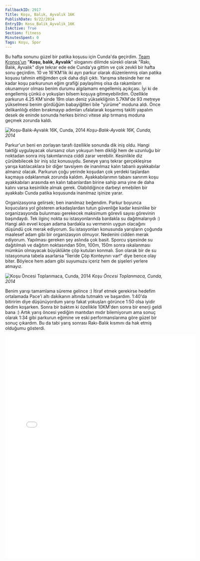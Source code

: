 ```yaml
---
FallbackID: 2917
Title: Koşu, Balık, Ayvalık 16K
PublishDate: 9/22/2014
EntryID: Kosu_Balik_Ayvalik_16K
IsActive: True
Section: fitness
MinutesSpent: 0
Tags: Koşu, Spor
---
```

Bu hafta sonunu güzel bir patika koşusu için Cunda'da geçirdim. [Team
Kronos'un](http://cunda.teamkronos.com/) "**Koşu, balık, Ayvalık**"
sloganını dilimde sürekli olarak "Rakı, Balık, Ayvalık" diye tekrar ede
ede Cunda'ya gittim ve çok zevkli bir hafta sonu geçirdim. 10 ve
16'KM'lik iki ayrı parkur olarak düzenlenmiş olan patika koşusu tahmin
ettiğimden çok daha dişli çıktı. Yarışma sitesinde her ne kadar koşu
parkurunun eğim grafiği paylaşılmış olsa da rakamların okunamıyor olması
benim durumu algılamamı engellemiş açıkçası. İyi ki de engellemiş çünkü
o yokuşları bilsem koşuya gitmeyebilirdim. Özellikle parkurun 4.25
KM'sinde 19m olan deniz yüksekliğinin 5.7KM'de 93 metreye yükselmesi
benim gördüğüm babayiğitleri bile "yürüme" moduna aldı. Önce
delikanlılığı elden bırakmayıp adımları ufalatarak koşarmış takliti
yapalım desek de eninde sonunda herkes birinci vitese alıp tırmanış
moduna geçmek zorunda kaldı.

![Koşu-Balık-Ayvalık 16K, Cunda,
2014](http://blob.daron.yondem.com/assets/2917/cunda_1.jpg)
*Koşu-Balık-Ayvalık 16K, Cunda, 2014*

Parkur'un beni en zorlayan tarafı özellikle sonunda dik iniş oldu. Hangi
taktiği uygulayacak olursanız olun yokuşun hem dikliği hem de uzunluğu
bir noktadan sonra iniş takımlarınıza ciddi zarar verebilir. Kesinlikle
diz çürütebilecek bir iniş söz konusuydu. Seneye yarış tekrar
gerçekleşirse yarışa katılacaklara bir diğer tavsiyem de inanılmaz kalın
tabanlı ayakkabılar almanız olacak. Parkurun çoğu yerinde koşudan çok
yerdeki taşlardan kaçmaya odaklanmak zorunda kaldım. Ayakkabılarımın
tabanı sanırım koşu ayakkabıları arasında en kalın tabanlardan birine
sahip ama yine de daha kalını varsa kesinlikle almak gerek.
Olabildiğince darbeyi emebilen bir ayakkabı Cunda patika koşusunda
inanılmaz işinize yarar.

Organizasyona gelirsek; ben inanılmaz beğendim. Parkur boyunca
koşuculara yol gösteren arkadaşlardan tutun güvenliğe kadar kesinlike
bir organizasyonda bulunması gerekecek maksimum görevli sayısı görevinin
başındaydı. Tek ilginç nokta su istasyonlarında bardakla su
dağıtmalarıydı :) Hangi aklı evvel koşan adama bardakla su vermenin
uygun olacağını düşündü çok merak ediyorum. Su istasyonları konusunda
yarışların çoğunda maalesef adam gibi bir organizasyon olmuyor. Nedenini
cidden merak ediyorum. Yapılması gereken şey aslında çok basit. Sporcu
şişesinde su dağıtılmalı ve dağıtım noktasından 50m, 100m, 150m sonra
ıskalanması mümkün olmayacak büyüklükte çöp kutuları konmalı. Son olarak
bir de su istasyonuna tabela asarlarsa "İleride Çöp Konteynırı var!"
diye bence olay biter. Böylece hem adam gibi suyumuzu içeriz hem de
şişeleri yerlere atmayız.

![Koşu Öncesi Toplanmaca, Cunda,
2014](http://blob.daron.yondem.com/assets/2917/cunda_2.jpg)
*Koşu Öncesi Toplanmaca, Cunda, 2014*

Benim yarışı tamamlama süreme gelince :) İtiraf etmek gerekirse hedefim
ortalamada Pace'i altı dakikanın altında tutmaktı ve başardım. 1:40'da
bitiririm diye düşünüyordum yarışı fakat yokuşları görünce 1:50 olsa
iyidir dedim koşarken. Sonra bir baktım ki özellikle 10KM'den sonra bir
enerji geldi bana :) Artık yarış öncesi yediğim mantıdan mıdır
bilemiyorum ama sonuç olarak 1:34 gibi parkurun eğimine ve eski
performanslarıma göre güzel bir sonuç çıkardım. Bu da tabi yarış sonrası
Rakı-Balık kısmını da hak etmiş olduğumu gösterdi.

<iframe src="//instagram.com/p/tLFt3OEAEu/embed/" width="612" height="710" frameborder="0" scrolling="no" allowtransparency="true"></iframe>


